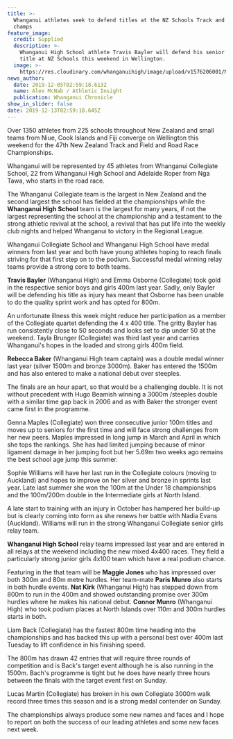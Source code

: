 ```yaml
---
title: >-
  Whanganui athletes seek to defend titles at the NZ Schools Track and Field
  champs
feature_image:
  credit: Supplied
  description: >-
    Whanganui High School athlete Travis Bayler will defend his senior boys 400m
    title at NZ Schools this weekend in Wellington.
  image: >-
    https://res.cloudinary.com/whanganuihigh/image/upload/v1576206001/News/Travis_Bayler.Chron_5.12.19.jpg
news_author:
  date: 2019-12-05T02:59:18.613Z
  name: Alex McNab / Athletic Insight
  publication: Whanganui Chronicle
show_in_slider: false
date: 2019-12-13T02:59:18.645Z
---
```

Over 1350 athletes from 225 schools throughout New Zealand and small teams from Niue, Cook Islands and Fiji converge on Wellington this weekend for the 47th New Zealand Track and Field and Road Race Championships.

Whanganui will be represented by 45 athletes from Whanganui Collegiate School, 22 from Whanganui High School and Adelaide Roper from Nga Tawa, who starts in the road race.

The Whanganui Collegiate team is the largest in New Zealand and the second largest the school has fielded at the championships while the **Whanganui High School** team is the largest for many years, if not the largest representing the school at the championship and a testament to the strong athletic revival at the school, a revival that has put life into the weekly club nights and helped Whanganui to victory in the Regional League.

Whanganui Collegiate School and Whanganui High School have medal winners from last year and both have young athletes hoping to reach finals striving for that first step on to the podium. Successful medal winning relay teams provide a strong core to both teams.

**Travis Bayler** (Whanganui High) and Emma Osborne (Collegiate) took gold in the respective senior boys and girls 400m last year. Sadly, only Bayler will be defending his title as injury has meant that Osborne has been unable to do the quality sprint work and has opted for 800m.

An unfortunate illness this week might reduce her participation as a member of the Collegiate quartet defending the 4 x 400 title. The gritty Bayler has run consistently close to 50 seconds and looks set to dip under 50 at the weekend. Tayla Brunger (Collegiate) was third last year and carries Whanganui's hopes in the loaded and strong girls 400m field.

**Rebecca Baker** (Whanganui High team captain) was a double medal winner last year (silver 1500m and bronze 3000m). Baker has entered the 1500m and has also entered to make a national debut over steeples.

The finals are an hour apart, so that would be a challenging double. It is not without precedent with Hugo Beamish winning a 3000m /steeples double with a similar time gap back in 2006 and as with Baker the stronger event came first in the programme.

Genna Maples (Collegiate) won three consecutive junior 100m titles and moves up to seniors for the first time and will face strong challenges from her new peers. Maples impressed in long jump in March and April in which she tops the rankings. She has had limited jumping because of minor ligament damage in her jumping foot but her 5.69m two weeks ago remains the best school age jump this summer.

Sophie Williams will have her last run in the Collegiate colours (moving to Auckland) and hopes to improve on her silver and bronze in sprints last year. Late last summer she won the 100m at the Under 18 championships and the 100m/200m double in the Intermediate girls at North Island.

A late start to training with an injury in October has hampered her build-up but is clearly coming into form as she renews her battle with Nadia Evans (Auckland). Williams will run in the strong Whanganui Collegiate senior girls relay team.

**Whanganui High School** relay teams impressed last year and are entered in all relays at the weekend including the new mixed 4x400 races. They field a particularly strong junior girls 4x100 team which have a real podium chance.

Featuring in the that team will be **Maggie Jones** who has impressed over both 300m and 80m metre hurdles. Her team-mate **Paris Munro** also starts in both hurdle events. **Nat Kirk** (Whanganui High) has stepped down from 800m to run in the 400m and showed outstanding promise over 300m hurdles where he makes his national debut. **Connor Munro** (Whanganui High) who took podium places at North Islands over 110m and 300m hurdles starts in both.

Liam Back (Collegiate) has the fastest 800m time heading into the championships and has backed this up with a personal best over 400m last Tuesday to lift confidence in his finishing speed.

The 800m has drawn 42 entries that will require three rounds of competition and is Back's target event although he is also running in the 1500m. Bach's programme is tight but he does have nearly three hours between the finals with the target event first on Sunday.

Lucas Martin (Collegiate) has broken in his own Collegiate 3000m walk record three times this season and is a strong medal contender on Sunday.

The championships always produce some new names and faces and I hope to report on both the success of our leading athletes and some new faces next week.
